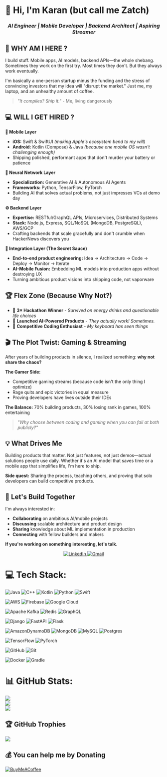# 👋 Hi, I'm Karan (but call me Zatch)

<div align="center">
  
### *AI Engineer | Mobile Developer | Backend Architect | Aspiring Streamer*
</div>


## 🎯 WHY AM I HERE ? 

I build stuff. Mobile apps, AI models, backend APIs—the whole shebang. Sometimes they work on the first try. Most times they don't. But they always work eventually.

I'm basically a one-person startup minus the funding and the stress of convincing investors that my idea will "disrupt the market." Just me, my laptop, and an unhealthy amount of coffee.

> *"It compiles? Ship it."* - Me, living dangerously


## 💻 WILL I GET HIRED ? 

**📱 Mobile Layer**
- **iOS:** Swift & SwiftUI *(making Apple's ecosystem bend to my will)*
- **Android:** Kotlin (Compose) & Java *(because one mobile OS wasn't challenging enough)*
- Shipping polished, performant apps that don't murder your battery or patience

**🤖 Neural Network Layer**
- **Specialization:** Generative AI & Autonomous AI Agents
- **Frameworks:** Python, TensorFlow, PyTorch 
- Building AI that solves actual problems, not just impresses VCs at demo day

**⚙️ Backend Layer**
- **Expertise:** RESTful/GraphQL APIs, Microservices, Distributed Systems
- **Stack:** Node.js, Express, SQL/NoSQL (MongoDB, PostgreSQL), AWS/GCP
- Crafting backends that scale gracefully and don't crumble when HackerNews discovers you

**🎯 Integration Layer (The Secret Sauce)**
- **End-to-end product engineering:** Idea → Architecture → Code → Deploy → Monitor → Iterate
- **AI-Mobile Fusion:** Embedding ML models into production apps without destroying UX
- Turning ambitious product visions into shipping code, not vaporware


## 🏆 Flex Zone (Because Why Not?)

- 🥇 **3× Hackathon Winner** - *Survived on energy drinks and questionable life choices*
- 🚀 **Launched AI-Powered Products** - *They actually work! Sometimes.*
- 💪 **Competitive Coding Enthusiast** - *My keyboard has seen things*


## 🎬 The Plot Twist: Gaming & Streaming

After years of building products in silence, I realized something: **why not share the chaos?**

**The Gamer Side:**
- Competitive gaming streams (because code isn't the only thing I optimize)
- Rage quits and epic victories in equal measure
- Proving developers have lives outside their IDEs

**The Balance:** 70% building products, 30% losing rank in games, 100% entertaining

> *"Why choose between coding and gaming when you can fail at both publicly?"*


## 💡 What Drives Me

Building products that matter. Not just features, not just demos—actual solutions people use daily. Whether it's an AI model that saves time or a mobile app that simplifies life, I'm here to ship.

**Side quest:** Sharing the process, teaching others, and proving that solo developers can build competitive products.


## 🤝 Let's Build Together

I'm always interested in:
- **Collaborating** on ambitious AI/mobile projects
- **Discussing** scalable architecture and product design
- **Sharing** knowledge about ML implementation in production
- **Connecting** with fellow builders and makers

**If you're working on something interesting, let's talk.**

<p align="center">
  <a href="https://linkedin.com/in/your-linkedin-username](https://www.linkedin.com/in/karan-chouhan-57a337283" target="_blank">
    <img src="https://img.shields.io/badge/LinkedIn-0077B5?style=for-the-badge&logo=linkedin&logoColor=white" alt="LinkedIn"/>
  </a>
  <a href="mailto:karanchouhan.3613@gmail.com">
    <img src="https://img.shields.io/badge/Gmail-D14836?style=for-the-badge&logo=gmail&logoColor=white" alt="Gmail"/>
  </a>
</p>


# 💻 Tech Stack:
![Java](https://img.shields.io/badge/java-%23ED8B00.svg?style=for-the-badge&logo=openjdk&logoColor=white) ![C++](https://img.shields.io/badge/c++-%2300599C.svg?style=for-the-badge&logo=c%2B%2B&logoColor=white)   ![Kotlin](https://img.shields.io/badge/kotlin-%237F52FF.svg?style=for-the-badge&logo=kotlin&logoColor=white) ![Python](https://img.shields.io/badge/python-3670A0?style=for-the-badge&logo=python&logoColor=ffdd54) ![Swift](https://img.shields.io/badge/swift-F54A2A?style=for-the-badge&logo=swift&logoColor=white)


![AWS](https://img.shields.io/badge/AWS-%23FF9900.svg?style=for-the-badge&logo=amazon-aws&logoColor=white) ![Firebase](https://img.shields.io/badge/firebase-%23039BE5.svg?style=for-the-badge&logo=firebase) ![Google Cloud](https://img.shields.io/badge/GoogleCloud-%234285F4.svg?style=for-the-badge&logo=google-cloud&logoColor=white) 


![Apache Kafka](https://img.shields.io/badge/Apache%20Kafka-000?style=for-the-badge&logo=apachekafka)  ![Redis](https://img.shields.io/badge/redis-%23DD0031.svg?style=for-the-badge&logo=redis&logoColor=white) ![GraphQL](https://img.shields.io/badge/-GraphQL-E10098?style=for-the-badge&logo=graphql&logoColor=white)


![Django](https://img.shields.io/badge/django-%23092E20.svg?style=for-the-badge&logo=django&logoColor=white) ![FastAPI](https://img.shields.io/badge/FastAPI-005571?style=for-the-badge&logo=fastapi) ![Flask](https://img.shields.io/badge/flask-%23000.svg?style=for-the-badge&logo=flask&logoColor=white)


![AmazonDynamoDB](https://img.shields.io/badge/Amazon%20DynamoDB-4053D6?style=for-the-badge&logo=Amazon%20DynamoDB&logoColor=white) ![MongoDB](https://img.shields.io/badge/MongoDB-%234ea94b.svg?style=for-the-badge&logo=mongwhite) ![MySQL](https://img.shields.io/badge/mysql-4479A1.svg?style=for-the-badge&logo=mysql&logoColor=white) ![Postgres](https://img.shields.io/badge/postgres-%23316192.svg?style=for-the-badge&logo=postgresql&logoColor=white) 


![TensorFlow](https://img.shields.io/badge/TensorFlow-%23FF6F00.svg?style=for-the-badge&logo=TensorFlow&logoColor=white) ![PyTorch](https://img.shields.io/badge/PyTorch-%23EE4C2C.svg?style=for-the-badge&logo=PyTorch&logoColor=white) 


![GitHub](https://img.shields.io/badge/github-%23121011.svg?style=for-the-badge&logo=github&logoColor=white)  ![Git](https://img.shields.io/badge/git-%23F05033.svg?style=for-the-badge&logo=git&logoColor=white) 


![Docker](https://img.shields.io/badge/docker-%230db7ed.svg?style=for-the-badge&logo=docker&logoColor=white) ![Gradle](https://img.shields.io/badge/Gradle-02303A.svg?style=for-the-badge&logo=Gradle&logoColor=white) 

# 📊 GitHub Stats:
![](https://github-readme-stats.vercel.app/api?username=karan3613&theme=dark&hide_border=false&include_all_commits=true&count_private=true)<br/>
![](https://nirzak-streak-stats.vercel.app/?user=karan3613&theme=dark&hide_border=false)<br/>
![](https://github-readme-stats.vercel.app/api/top-langs/?username=karan3613&theme=dark&hide_border=false&include_all_commits=true&count_private=true&layout=compact)

## 🏆 GitHub Trophies
![](https://github-profile-trophy.vercel.app/?username=karan3613&theme=radical&no-frame=false&no-bg=true&margin-w=4)

## 💰 You can help me by Donating
[![BuyMeACoffee](https://img.shields.io/badge/Buy%20Me%20a%20Coffee-ffdd00?style=for-the-badge&logo=buy-me-a-coffee&logoColor=black)](https://buymeacoffee.com/https://buymeacoffee.com/karan3613) 

  
<!-- Proudly created with GPRM ( https://gprm.itsvg.in ) -->
